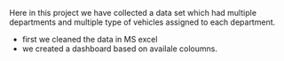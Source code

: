Here in this project we have collected a data set which had multiple departments and multiple type of vehicles assigned to each department.
* first we cleaned the data in MS excel
* we created a dashboard based on availale coloumns.
